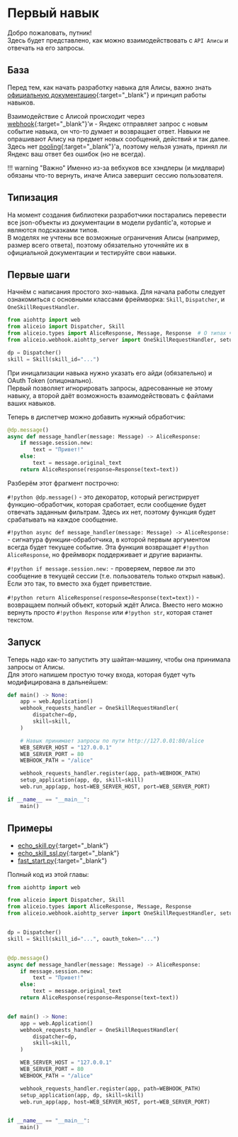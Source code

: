 # Первый навык

Добро пожаловать, путник! \
Здесь будет представлено, как можно взаимодействовать с `API Алисы` и отвечать на его запросы.

## База

Перед тем, как начать разработку навыка для Алисы, важно знать [официальную документацию](https://yandex.ru/dev/dialogs/alice/doc/){:target="_blank"} и принцип работы навыков.

Взаимодействие с Алисой происходит через [webhook](https://www.google.com/search?q=%D0%B2%D0%B5%D0%B1%D1%85%D1%83%D0%BA+%D1%8D%D1%82%D0%BE){:target="_blank"}'и -
Яндекс отправляет запрос с новым событие навыка, он что-то думает и возвращает ответ. Навыки не опрашивают Алису на предмет новых сообщений, действий и так далее. \
Здесь нет [pooling](https://www.google.com/search?q=%D0%BF%D1%83%D0%BB%D0%B8%D0%BD%D0%B3+%D0%BF%D1%80%D0%BE%D0%B3%D1%80%D0%B0%D0%BC%D0%BC%D0%B8%D1%80%D0%BE%D0%B2%D0%B0%D0%BD%D0%B8%D0%B5+%D1%8D%D1%82%D0%BE){:target="_blank"}'а,
поэтому нельзя узнать, принял ли Яндекс ваш ответ без ошибок (но не всегда).

!!! warning "Важно"
    Именно из-за вебхуков все хэндлеры (и мидлвари) обязаны что-то вернуть, иначе Алиса завершит сессию пользователя.

## Типизация

На момент создания библиотеки разработчики постарались перевести все json-объекты из документации в модели pydantic'а, которые и являются подсказками типов. \
В моделях не учтены все возможные ограничения Алисы (например, размер всего ответа),
поэтому обязательно уточняйте их в официальной документации и тестируйте свои навыки.

## Первые шаги

Начнём с написания простого эхо-навыка.
Для начала работы следует ознакомиться с основными классами фреймворка: `Skill`, `Dispatcher`, и `OneSkillRequestHandler`.

```python
from aiohttp import web
from aliceio import Dispatcher, Skill
from aliceio.types import AliceResponse, Message, Response  # О типах чуть позже
from aliceio.webhook.aiohttp_server import OneSkillRequestHandler, setup_application

dp = Dispatcher()
skill = Skill(skill_id="...")
```

При иницализации навыка нужно указать его айди (обязательно) и OAuth Token (опицонально). \
Первый позволяет игнорировать запросы, адресованные не этому навыку, а второй даёт возможность взаимодействовать с файлами ваших навыков.

Теперь в диспетчер можно добавить нужный обработчик:

```python
@dp.message()
async def message_handler(message: Message) -> AliceResponse:
    if message.session.new:
        text = "Привет!"
    else:
        text = message.original_text
    return AliceResponse(response=Response(text=text))
```

Разберём этот фрагмент построчно:

`#!python @dp.message()` - это декоратор, который регистрирует функцию-обработчик, которая сработает, если сообщение будет отвечать заданным фильтрам.
Здесь их нет, поэтому функция будет срабатывать на каждое сообщение.

`#!python async def message_handler(message: Message) -> AliceResponse:` - сигнатура функции-обработчика, в которой первым аргументом всегда будет текущее событие.
Эта функция возвращает `#!python AliceResponse`, но фреймворк поддерживает и другие варианты.

`#!python if message.session.new:` - проверяем, первое ли это сообщение в текущей сессии (т.е. пользователь только открыл навык).
Если это так, то вместо эха будет приветствие.

`#!python return AliceResponse(response=Response(text=text))` - возвращаем полный объект, который ждёт Алиса.
Вместо него можно вернуть просто `#!python Response` или `#!python str`, которая станет текстом.

## Запуск

Теперь надо как-то запустить эту шайтан-машину, чтобы она принимала запросы от Алисы. \
Для этого напишем простую точку входа, которая будет чуть модифицирована в дальнейшем:

```python
def main() -> None:
    app = web.Application()
    webhook_requests_handler = OneSkillRequestHandler(
        dispatcher=dp,
        skill=skill,
    )

    # Навык принимает запросы по пути http://127.0.01:80/alice
    WEB_SERVER_HOST = "127.0.0.1"
    WEB_SERVER_PORT = 80
    WEBHOOK_PATH = "/alice"

    webhook_requests_handler.register(app, path=WEBHOOK_PATH)
    setup_application(app, dp, skill=skill)
    web.run_app(app, host=WEB_SERVER_HOST, port=WEB_SERVER_PORT)

if __name__ == "__main__":
    main()
```


## Примеры

* [echo_skill.py](https://github.com/K1rL3s/aliceio/blob/master/examples/echo_skill.py){:target="_blank"}
* [echo_skill_ssl.py](https://github.com/K1rL3s/aliceio/blob/master/examples/echo_skill_ssl.py){:target="_blank"}
* [fast_start.py](https://github.com/K1rL3s/aliceio/blob/master/examples/fast_start.py){:target="_blank"}

Полный код из этой главы:

```python
from aiohttp import web

from aliceio import Dispatcher, Skill
from aliceio.types import AliceResponse, Message, Response
from aliceio.webhook.aiohttp_server import OneSkillRequestHandler, setup_application


dp = Dispatcher()
skill = Skill(skill_id="...", oauth_token="...")


@dp.message()
async def message_handler(message: Message) -> AliceResponse:
    if message.session.new:
        text = "Привет!"
    else:
        text = message.original_text
    return AliceResponse(response=Response(text=text))


def main() -> None:
    app = web.Application()
    webhook_requests_handler = OneSkillRequestHandler(
        dispatcher=dp,
        skill=skill,
    )

    WEB_SERVER_HOST = "127.0.0.1"
    WEB_SERVER_PORT = 80
    WEBHOOK_PATH = "/alice"

    webhook_requests_handler.register(app, path=WEBHOOK_PATH)
    setup_application(app, dp, skill=skill)
    web.run_app(app, host=WEB_SERVER_HOST, port=WEB_SERVER_PORT)


if __name__ == "__main__":
    main()
```

